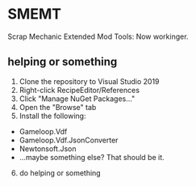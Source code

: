 ﻿# SMEMT
Scrap Mechanic Extended Mod Tools: Now workinger.

## helping or something
1. Clone the repository to Visual Studio 2019
2. Right-click RecipeEditor/References
3. Click "Manage NuGet Packages..."
4. Open the "Browse" tab
5. Install the following:
* Gameloop.Vdf
* Gameloop.Vdf.JsonConverter
* Newtonsoft.Json
* ...maybe something else? That should be it.
6. do helping or something
